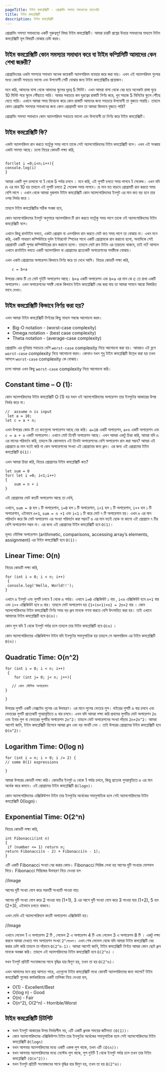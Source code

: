 ```yaml
---
pageTitle: টাইম কমপ্লেক্সিটি - প্রোগ্রামিং সমস্যা সমাধানের হাতেখড়ি
title: টাইম কমপ্লেক্সিটি
description: টাইম কমপ্লেক্সিটি
---
```


প্রোগ্রামিং সমস্যা সমাধানের একটি গুরুত্বপূর্ণ বিষয় টাইম কমপ্লেক্সিটি। আমরা চারটি প্রশ্নের উত্তরে সমাধানের মাধ্যমে টাইম কমপ্লেক্সিটি মূল বিষয়টি বোঝার চেষ্টা করব।

## টাইম কমপ্লেক্সিটি কোন সমস্যার সমাধান করে বা টাইম কম্প্লিসিটি আমাদের কেন শেখা জরুরী?

প্রোগ্রামিংয়ের একটা সমস্যার সমাধান অনেক কয়েকটি অ্যালগরিদম ব্যবহার করে করা যায়। এখন এই অ্যালগরিদম গুলোর মধ্যে কোনটি সবচেয়ে ভালো এবং উপযোগী সেটি বোঝার জন্য টাইম কমপ্লেক্সিটির প্রয়োজন।

মনে করি, আমদের বাসা থেকে আমদের স্কুলের দূরত্ব 5 মিনিট। এখন আমরা বাসা থেকে বের হয়ে অনেকটা রাস্তা ঘুরে 10 মিনিট পরে স্কুলে পৌঁছাতে পারি। আবার সবচেয়ে কম দূরত্বের রাস্তাটি নির্ণয় করে, খুব সহজে 5 মিনিটের স্কুলে পৌঁছে যেতে পারি। এখানে আমরা সময় বিবেচনা করে কোন রাস্তাটি আমদের জন্য সবচেয়ে উপযোগী তা বুজতে পারছি। তাহলে কোন প্রোগ্রামিং সমস্যার সমাধানের জন্য কোন প্রোগ্রামটি ভাল তা আমরা কিভাবে বুজতে পারি?

প্রোগ্রামিং সমস্যা সমাধানে কোন অ্যালগরিদম সবচেয়ে ভালো এবং উপযোগী তা নির্ণয় করে টাইম কমপ্লেক্সিটি।

## টাইম কমপ্লেক্সিটি কি?

একটা অ্যালগরিদম রান করতে যতটুকু সময় লাগে তাকে সেই অ্যালগোরিদমের টাইম কমপ্লেক্সিটি বলে। এখন এই সংজ্ঞায় একটা সমস্যা আছে। চলো নিচের কোডটি লক্ষ্য করি,

```

for(let i =0;i<n;i++){
console.log(i)
}

```

আমরা একটি লুপ চালাবো যা 1 থেকে 5 পর্যন্ত চলবে । মনে করি, এই লুপটি চলতে সময় লাগবে 1 সেকেন্ড। এখন যদি n এর মান 10 হয় তাহলে এই লুপটি চলতে 2 সেকেন্ড সময় লাগবে। n মান যত বাড়বে প্রোগ্রামটি রান করতে সময় বেশি লাগে । এখান থেকে আমরা বুঝলাম টাইম কমপ্লেক্সিটি কোন অ্যালগোরিদমের ইনপুট এর মান কত বড় হবে তার ওপর নির্ভর করে ।

তাহলে টাইম কমপ্লেক্সিটির সঠিক সংজ্ঞা হবে,

কোন অ্যালগোরিদমের ইনপুট অনুসারে অ্যালগরিদম টি রান করতে যতটুকু সময় লাগে তাকে ওই অ্যালগোরিদমের টাইম কমপ্লেক্সিটি বলে।

এখানে কিন্তু রানটাইম বলতে, একটা প্রোগ্রাম বা এলগরিদম রান করতে মোট কত সময় লাগে তা বোঝায় না। এখন মনে করি, একটি সাধারণ কম্পিউটারে দুর্বল ইন্টারনেট স্পিডের সাথে একটি প্রোগ্রামকে রান করানো হলো, অন্যদিকে সেই প্রোগ্রামটি একটি সুপার কম্পিউটারের রান করানো হলো। তাহলে মোট রান টাইম এর তারতম্য থাকবে, তাই না? আসলে এখানে রানটাইম বলতে একটি অ্যালগরিদম বা প্রোগ্রামের প্রত্যেকটি অপারেশনের সমষ্টিকে বোঝায়।

এখন একটা প্রোগ্রামের অপারেশন কিভাবে নির্ণয় করে তা দেখে আসি। নিচের কোডটি লক্ষ্য করি,

```
   c = b+a
```

উপরের কোড টি তে মোট দুইটি অপারেশন আছে। `b+a` একটি অপারেশন এবং `b+a` এর মান কে c তে রাখা একটি অপারেশন। এখন অপারেশনের সমষ্টি থেকে কিভাবে টাইম কমপ্লেক্সিটি বের করা যায় তা আমরা সামনে আরো বিস্তারিত ভাবে দেখব।

## টাইম কমপ্লেক্সিটি কিভাবে নির্ণয় করা হয়?

এখন আমরা টাইম কমপ্লেক্সিটি নির্ণয়ের কিছু মাধ্যম সম্বন্ধে আলোচনা করব।

- Big-O notation - (worst-case complexity)
- Omega notation - (best case complexity)
- Theta notation - (average-case complexity)

প্রোগ্রামিং এর দুনিয়ায় সবচেয়ে বেশি `worst-case` complexity নিয়ে আলোচনা করা হয়। আমরাও এই ব্লগে `worst-case` complexity নিয়ে আলোচনা করব। কোথাও যখন শুধু টাইম কমপ্লেক্সিটি উল্লেখ করা হয় তখন আসলে `worst-case` complexity কে বোঝায়।

চলো আমরা এখন কিছু `worst-case` complexity নিয়ে আলোচনা করি।

## Constant time – O (1):

কোন অ্যালগরিদমের টাইম কমপ্লেক্সিটি O (1) হয় যখন ওই অ্যালগোরিদমের অপারেশন তার ইনপুটের আকারের উপর নির্ভর করে না।

```
//  assume n is input
 let a = 10;
let c = a + n;

```

এখন উপরের কোড টি তে কতগুলো অপারেশন আছে বের করি। `a=10` একটি অপারেশন, `a+n` একটি অপারেশন এবং `c = a + n` একটি অপারেশন। এখানে মোট তিনটি অপারেশন আছে। এখন আমরা একটু চিন্তা করি, আমরা যদি `n` এর মানের পরিবর্তন করি, তাহলে কি কোনভাবে এই তিনটা অপারেশনের বেশি অপারেশন রান করা সম্ভব? আমরা এই প্রোগ্রামে n মান যতই করি না কেন অপারেশনের সংখ্যা এই প্রোগ্রামের জন্য ধ্রুব। এর জন্য এই প্রোগ্রামের টাইম কমপ্লেক্সিটি `O(1)`।

এখন আমরা চিন্তা করি, নিচের প্রোগ্রামের টাইম কমপ্লেক্সিটি কত?

```
let sum = 0
for( let i =0; i<1;i++)
{
 	sum = n + i
}
```

এই প্রোগ্রামের মোট কতটি অপারেশন আছে তা দেখি,

এখানে, `sum = 0` হল ১ টি অপারেশান, `i=0` হল ১ টি অপারেশান, `i<1` হল ১ টি অপারেশান, `i++` হল ১ টি অপারেশান, এইভাবে `n+1`, `sum = n +1` এবং `i<1` ১ টি করে মোট ৭ টি অপারেশান হয়। এখন `n` এর মান পরিবর্তন করে কি মোট অপারেশন এর সংখ্যা পরিবর্তন করা সম্ভব? `n` এর মান যতই হোক না কানো এই প্রোগ্রামে ৭ টির বেশি অপারেশান সম্ভব না। এর জন্য এই প্রোগ্রামের টাইম কমপ্লেক্সিটি হবে `O(1)`।

মূলত মৌলিক অপারেশান (arithmetic, comparisons, accessing array’s elements, assignment) এর টাইম কমপ্লেক্সিটি হবে `O(1)`।

## Linear Time: O(n)

নিচের কোডটি লক্ষ্য করি,

```
for (int i = 0; i < n; i++)
 {
 console.log('Hello, World!!');
}
```

এখানে `n` ইনপুট এবং লুপটি চলবে 1 থেকে `n` পর্যন্ত। এখানে `i=0` এক্সিকিউট ১ বার , `i<n` এক্সিকিউট হবে `n+1` বার এবং `i++` এক্সিকিউট হবে `n` বার। তাহলে মোট অপারেশন হয় `{1+(n+1)+n} = 2n+2` বার । কোন অ্যালগোরিদমের টাইম কমপ্লেক্সিটি নির্ণয় সময় বড় ধ্রুব মানকে গণনা করতে বেশি উৎসাহিত করা হয়। তাই এখানে আমাদের টাইম কমপ্লেক্সিটি হবে `O(n)`।

কোন লুপ যদি 1 থেকে ইনপুট পর্যন্ত চলে তাহলে তার টাইম কমপ্লেক্সিটি হবে `O(n)` ।

কোন অ্যালগোরিদমের এক্সিকিউশন টাইম যদি ইনপুটের সমানুপাতিক হয় তাহলে সে আলগরিদম এর টাইম কমপ্লেক্সিটি `O(n)`।

## Quadratic Time: O(n^2)

```
for (int i = 0; i < n; i++)
 {
	for (int j= 0; j< n; j++){

   // কোন মৌলিক অপারেশান
}

}
```

উপরের লুপটি একটি নেক্সটেড লুপের এর উদাহরণ। এর মানে লুপের ভেতরে লুপ। বাইরের লুপটি `n` বার চলবে এবং ভেতরের লুপটি প্রত্যেকটি পুনরাবৃত্তিতে `n` বার চলবে। এখন যদি আমরা লক্ষ্য করি প্রথমের লুপটির মোট অপারেশন `2n` এবং ইনার লুপ বা ভেতরের লুপটির অপারেশন `2n^2`। তাহলে মোট অপারেশনের সংখ্যা দাঁড়ায় `2n+2n^2`। আমরা আগেই জানি, টাইম কমপ্লেক্সিটি হিসেবে আমরা ধ্রুব এবং বড় মানটি নেব । তাই উপরের প্রোগ্রামের টাইম কমপ্লেক্সিটি হবে `O(n^2)`।

## Logarithm Time: O(log n)

```
for (int i = n; i > 0; i /= 2) {
// some O(1) expressions

}

```

আমরা উপরের কোডটি লক্ষ্য করি। কোডটির ইনপুট `n` থেকে 1 পর্যন্ত চলবে, কিন্তু প্রত্যেক পুনরাবৃত্তিতে `n` এর মান অর্ধেক করে কমবে। এই প্রোগ্রামের টাইম কমপ্লেক্সিটি `0(logn)`।

কোন অ্যালগোরিদমের এক্সিকিউশন টাইম তার ইনপুটের অর্ধেকের সমানুপাতিক হলে সেই অ্যালগোরিদমের টাইম কমপ্লেক্সিটি 0(logn)।

## Exponential Time: O(2^n)

নিচের কোডটি লক্ষ্য করি,

```
int Fibonacci(int n)
{
 if (number <= 1) return n;
return Fibonacci(n - 2) + Fibonacci(n - 1);
}

```

এটি একটি Fibonacci সংখ্যা বের করার কোড। Fibonacci সিরিজ লেখা হয় আগের দুটি সংখ্যার যোগফল দিয়ে। Fibonacci সিরিজের উদাহরণ নিচে দেওয়া হল

//Image

আগের দুটি সংখ্যা যোগ করে পরবর্তী সংখ্যাটি পাওয়া যায়:

আগের দুটি সংখ্যা যোগ করে 2 পাওয়া যায় (1+1), 3 এর আগে দুটি সংখ্যা যোগ করে 3 পাওয়া যায় (1+2), 5 হল (2+3), এইভাবে চলতে থাকবে।

এখন দেখি এই অ্যালগোরিদমে কতটি অপারেশন এক্সিকিউট হয়।

//Image

এখানে লেভেল 1 এ অপারেশন 2 টি , লেভেল 2 এ অপারেশন 4 টি এবং লেভেল 3 এ অপারেশন 8 টি । একটু লক্ষ্য করলে আমরা দেখতে পাব অপারেশন সংখ্যা `2^লেভেল`। এখন শেষ লেভেল থেকে যদি আমরা টাইম কমপ্লেক্সিটি বের করার চেষ্টা করি তাহলে তা দাঁড়াবে `O(2^n-1)`। আমরা আগেই জানি, টাইম কমপ্লেক্সিটি নির্ণয়ে আমরা কোন ছোট ধ্রুব মানকে অবজ্ঞা করি। তাহলে এই অ্যালগরিদমের টাইম কমপ্লেক্সিটি হবে `O(2^n)` ।

যখন ইনপুট প্রতিটি সংযোজনের সাথে বৃদ্ধির হার দ্বিগুণ হয়, তখন তা হয় `O(2^n)`।

এখন আমাদের মনে প্রশ্ন আসতে পারে, এতগুলো টাইম কমপ্লেক্সিটি মধ্যে কোনটি অ্যালগরিদমের জন্য ভালো? টাইম কমপ্লেক্সিটি গুলোর কার্যকারিতার একটি তালিকা নিচে দেওয়া হল,

- O(1) - Excellent/Best
- O(log n) - Good
- O(n) - Fair
- O(n^2), O(2^n) - Horrible/Worst

## টাইম কমপ্লেক্সিটি চিটশিট

- যখন ইনপুট আকারের উপর নির্ভরশীল নয়, এটি একটি ধ্রুবক সময়ের জটিলতা `(O(1))`।
- কোন অ্যালগোরিদমের এক্সিকিউশন টাইম তার ইনপুটের অর্ধেকের সমানুপাতিক হলে সেই অ্যালগোরিদমের টাইম কমপ্লেক্সিটি `0(logn)`
- যখন আপনার অ্যালগরিদমের মধ্যে একটি একক লুপ থাকে, তখন এটি `(O(n))`।
- যখন আপনার অ্যালগরিদমের মধ্যে নেস্টেড লুপ থাকে, লুপ দুইটি 1 থেকে ইনপুট পর্যন্ত চলে তখন তার টাইম কমপ্লেক্সিটি `(O(n^2))`।
- যখন ইনপুট প্রতিটি সংযোজনের সাথে বৃদ্ধির হার দ্বিগুণ হয়, তখন তা হয় `O(2^n)`।
